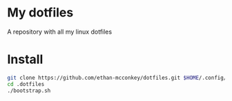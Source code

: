 # My dotfiles
A repository with all my linux dotfiles

# Install

```bash
git clone https://github.com/ethan-mcconkey/dotfiles.git $HOME/.config/.dotfiles
cd .dotfiles
./bootstrap.sh
```

